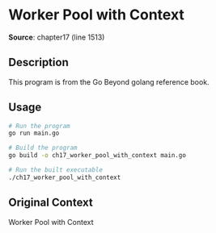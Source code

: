 # Worker Pool with Context

**Source**: chapter17 (line 1513)

## Description

This program is from the Go Beyond golang reference book.

## Usage

```bash
# Run the program
go run main.go

# Build the program
go build -o ch17_worker_pool_with_context main.go

# Run the built executable
./ch17_worker_pool_with_context
```

## Original Context

Worker Pool with Context
